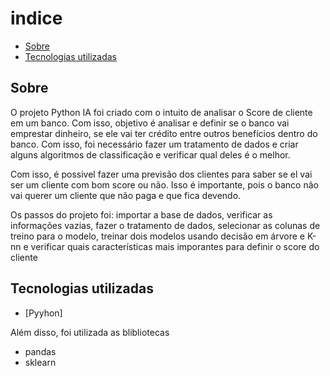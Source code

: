 # indice
- [Sobre](#-Sobre)
- [Tecnologias utilizadas](#-tecnologias-utilizadas)

## Sobre

O projeto Python IA foi criado com o intuito de analisar o Score de cliente em um banco. Com isso, objetivo é analisar e definir se o banco vai emprestar dinheiro, se ele vai ter crédito entre outros benefícios dentro do banco. Com isso, foi necessário fazer um tratamento de dados e criar alguns algoritmos de classificação e verificar qual deles é o melhor.

Com isso, é possivel fazer uma previsão dos clientes para saber se el vai ser um cliente com bom score ou não. Isso é importante, pois o banco não vai querer um cliente que não paga e que fica devendo.

Os passos do projeto foi: importar a base de dados, verificar as informações vazias, fazer o tratamento de dados, selecionar as colunas de treino para o modelo, treinar dois modelos usando decisão em árvore e K-nn e verificar quais características mais imporantes para definir o score do cliente

## Tecnologias utilizadas

- [Pyyhon]

Além disso, foi utilizada as blibliotecas

- pandas
- sklearn
